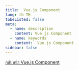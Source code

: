 ```yaml
---
title:  Vue.js Component
lang: th-TH
tobeListed: false
meta:
  - name: description
    content: Vue.js Component
  - name: keywords
    content:  Vue.js Component
sidebar: false
---
```

[กลับหน้า Vue.js Component](/courses/is322/week-06.html)

<week06-demo />
